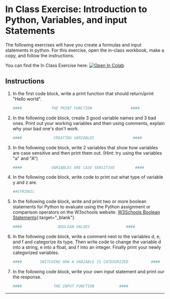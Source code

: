 # In Class Exercise: Introduction to Python, Variables, and input Statements

The following exercises will have you create a formulas and input statements in python. For this exercise, open the in-class workbook, make a copy, and follow the instructions.

You can find the In Class Exercise here: <a href="https://colab.research.google.com/github/byu-cce270/content/blob/main/docs/unit2/0_intro_python_variables/%5BStarter_Sheet%5D_In_Class_Introduction_to_Python%2C_Variables%2C_and_input_Statements.ipynb" target="_blank"><img src="https://colab.research.google.com/assets/colab-badge.svg" alt="Open In Colab"/></a>

## Instructions

1. In the first code block, write a print function that should return/print "Hello world".
    ```python
    ####             THE PRINT FUNCTION                 ####
    ```

2. In the following code block, create 3 good variable names and 3 bad ones. Print out your working variables and then using comments, explain why your bad one's don't work.
    ```python
    ####              CREATING VARIABLES                 ####
    ```

3. In the following code block, write 2 variables that show how variables are case sensitive and then print them out. (Hint: try using the variables "a" and "A") 
    ```python
    ####             VARIABLES ARE CASE SENSITIVE         ####
    ```
   
4. In the following code block, write code to print out what type of variable y and z are.
    ```python
    ##STRINGS:
    ```
   
5. In the following code block, write and print two or more boolean statements for Python to evaluate using the Python assignment or comparison operators on the W3schools website. [W3Schools Boolean Statements](https://www.w3schools.com/python/python_operators.asp){:target="_blank"}
    ```python
    ####                BOOLEAN VALUES                ####
    ```   

6. In the following code block, write a comment next to the variables d, e, and f and categorize its type. Then write code to change the variable d into a string, e into a float, and f into an integer. Finally print your newly categorized variables. 
    ```python
    ####        SWITCHING HOW A VARIABLE IS CATEGORIZED          ####
    ```   

7. In the following code block, write your own input statement and print our the response. 
    ```python
    ####              THE INPUT FUNCTION           ####
    ```
   







---
